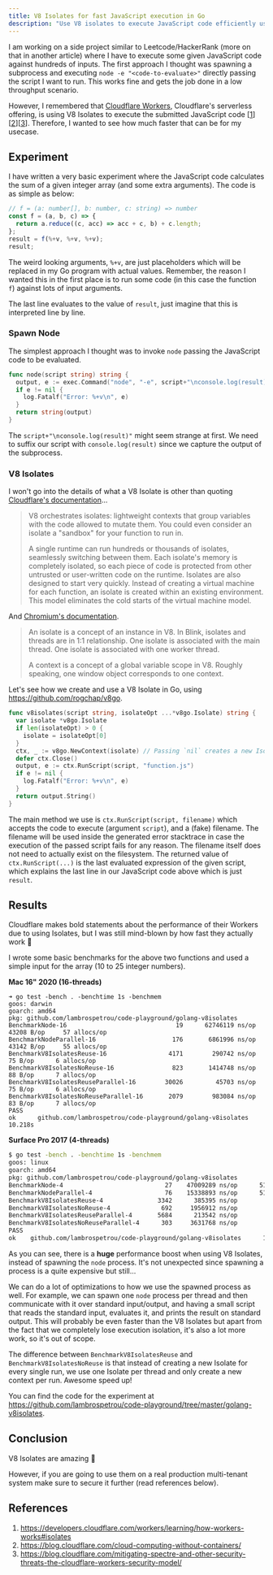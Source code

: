 ```yaml
---
title: V8 Isolates for fast JavaScript execution in Go
description: "Use V8 isolates to execute JavaScript code efficiently using Go (Golang)."
---
```


I am working on a side project similar to Leetcode/HackerRank (more on that in another article) where I have to execute some given JavaScript code against hundreds of inputs. The first approach I thought was spawning a subprocess and executing `node -e "<code-to-evaluate>"` directly passing the script I want to run. This works fine and gets the job done in a low throughput scenario.

However, I remembered that [Cloudflare Workers](https://workers.cloudflare.com/), Cloudflare's serverless offering, is using V8 Isolates to execute the submitted JavaScript code [[1](https://developers.cloudflare.com/workers/learning/how-workers-works#isolates)][[2](https://blog.cloudflare.com/cloud-computing-without-containers/)][[3](https://blog.cloudflare.com/mitigating-spectre-and-other-security-threats-the-cloudflare-workers-security-model/)]. Therefore, I wanted to see how much faster that can be for my usecase.

## Experiment

I have written a very basic experiment where the JavaScript code calculates the sum of a given integer array (and some extra arguments). The code is as simple as below:

```javascript
// f = (a: number[], b: number, c: string) => number
const f = (a, b, c) => {
  return a.reduce((c, acc) => acc + c, b) + c.length;
};
result = f(%+v, %+v, %+v);
result;
```

The weird looking arguments, `%+v`, are just placeholders which will be replaced in my Go program with actual values. Remember, the reason I wanted this in the first place is to run some code (in this case the function `f`) against lots of input arguments.

The last line evaluates to the value of `result`, just imagine that this is interpreted line by line.

### Spawn Node

The simplest approach I thought was to invoke `node` passing the JavaScript code to be evaluated.

```go
func node(script string) string {
  output, e := exec.Command("node", "-e", script+"\nconsole.log(result)").Output()
  if e != nil {
    log.Fatalf("Error: %+v\n", e)
  }
  return string(output)
}
```

The `script+"\nconsole.log(result)"` might seem strange at first. We need to suffix our script with `console.log(result)` since we capture the output of the subprocess.

### V8 Isolates

I won't go into the details of what a V8 Isolate is other than quoting [Cloudflare's documentation](https://developers.cloudflare.com/workers/learning/how-workers-works#isolates)...

>V8 orchestrates isolates: lightweight contexts that group variables with the code allowed to mutate them. You could even consider an isolate a "sandbox" for your function to run in.
>
>A single runtime can run hundreds or thousands of isolates, seamlessly switching between them. Each isolate's memory is completely isolated, so each piece of code is protected from other untrusted or user-written code on the runtime. Isolates are also designed to start very quickly. Instead of creating a virtual machine for each function, an isolate is created within an existing environment. This model eliminates the cold starts of the virtual machine model.

And [Chromium's documentation](https://chromium.googlesource.com/chromium/src/+/master/third_party/blink/renderer/bindings/core/v8/V8BindingDesign.md).

>An isolate is a concept of an instance in V8. In Blink, isolates and threads are in 1:1 relationship. One isolate is associated with the main thread. One isolate is associated with one worker thread.
>
>A context is a concept of a global variable scope in V8. Roughly speaking, one window object corresponds to one context.

Let's see how we create and use a V8 Isolate in Go, using <https://github.com/rogchap/v8go>.

```go
func v8isolates(script string, isolateOpt ...*v8go.Isolate) string {
  var isolate *v8go.Isolate
  if len(isolateOpt) > 0 {
    isolate = isolateOpt[0]
  }
  ctx, _ := v8go.NewContext(isolate) // Passing `nil` creates a new Isolate
  defer ctx.Close()
  output, e := ctx.RunScript(script, "function.js")
  if e != nil {
    log.Fatalf("Error: %+v\n", e)
  }
  return output.String()
}
```

The main method we use is `ctx.RunScript(script, filename)` which accepts the code to execute (argument `script`), and a (fake) filename. The filename will be used inside the generated error stacktrace in case the execution of the passed script fails for any reason. The filename itself does not need to actually exist on the filesystem. The returned value of `ctx.RunScript(...)` is the last evaluated expression of the given script, which explains the last line in our JavaScript code above which is just `result`.

## Results

Cloudflare makes bold statements about the performance of their Workers due to using Isolates, but I was still mind-blown by how fast they actually work 🤯

I wrote some basic benchmarks for the above two functions and used a simple input for the array (10 to 25 integer numbers).

**Mac 16" 2020 (16-threads)**

```
➜ go test -bench . -benchtime 1s -benchmem
goos: darwin
goarch: amd64
pkg: github.com/lambrospetrou/code-playground/golang-v8isolates
BenchmarkNode-16                              19	  62746119 ns/op     43208 B/op     57 allocs/op
BenchmarkNodeParallel-16                     176	   6861996 ns/op     43142 B/op     55 allocs/op
BenchmarkV8IsolatesReuse-16                 4171	    290742 ns/op        75 B/op      6 allocs/op
BenchmarkV8IsolatesNoReuse-16                823	   1414748 ns/op        88 B/op      7 allocs/op
BenchmarkV8IsolatesReuseParallel-16        30026	     45703 ns/op        75 B/op      6 allocs/op
BenchmarkV8IsolatesNoReuseParallel-16       2079	    983084 ns/op        83 B/op      7 allocs/op
PASS
ok  	github.com/lambrospetrou/code-playground/golang-v8isolates	10.218s
```

**Surface Pro 2017 (4-threads)**

```bash
$ go test -bench . -benchtime 1s -benchmem
goos: linux
goarch: amd64
pkg: github.com/lambrospetrou/code-playground/golang-v8isolates
BenchmarkNode-4                            27    47009289 ns/op      51359 B/op     92 allocs/op
BenchmarkNodeParallel-4                    76    15338893 ns/op      51548 B/op     92 allocs/op
BenchmarkV8IsolatesReuse-4               3342      385395 ns/op         74 B/op      6 allocs/op
BenchmarkV8IsolatesNoReuse-4              692     1956912 ns/op         84 B/op      7 allocs/op
BenchmarkV8IsolatesReuseParallel-4       5684      213542 ns/op         75 B/op      6 allocs/op
BenchmarkV8IsolatesNoReuseParallel-4      303     3631768 ns/op         83 B/op      7 allocs/op
PASS
ok    github.com/lambrospetrou/code-playground/golang-v8isolates      12.725s
```

As you can see, there is a **huge** performance boost when using V8 Isolates, instead of spawning the `node` process. It's not unexpected since spawning a process is a quite expensive but still...

We can do a lot of optimizations to how we use the spawned process as well. For example, we can spawn one `node` process per thread and then communicate with it over standard input/output, and having a small script that reads the standard input, evaluates it, and prints the result on standard output. This will probably be even faster than the V8 Isolates but apart from the fact that we completely lose execution isolation, it's also a lot more work, so it's out of scope.

The difference between `BenchmarkV8IsolatesReuse` and `BenchmarkV8IsolatesNoReuse` is that instead of creating a new Isolate for every single run, we use one Isolate per thread and only create a new context per run. Awesome speed up!

You can find the code for the experiment at <https://github.com/lambrospetrou/code-playground/tree/master/golang-v8isolates>.

## Conclusion

V8 Isolates are amazing 🚀 

However, if you are going to use them on a real production multi-tenant system make sure to secure it further (read references below).

## References

1. https://developers.cloudflare.com/workers/learning/how-workers-works#isolates
2. https://blog.cloudflare.com/cloud-computing-without-containers/
3. https://blog.cloudflare.com/mitigating-spectre-and-other-security-threats-the-cloudflare-workers-security-model/
